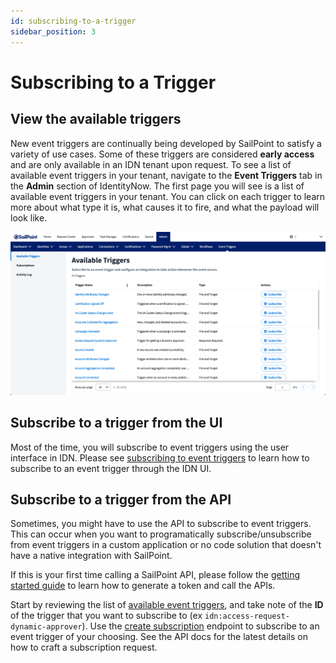 ```yaml
---
id: subscribing-to-a-trigger
sidebar_position: 3
---
```


# Subscribing to a Trigger

## View the available triggers

New event triggers are continually being developed by SailPoint to satisfy a variety of use cases. Some of these triggers are considered **early access** and are only available in an IDN tenant upon request. To see a list of available event triggers in your tenant, navigate to the **Event Triggers** tab in the **Admin** section of IdentityNow. The first page you will see is a list of available event triggers in your tenant. You can click on each trigger to learn more about what type it is, what causes it to fire, and what the payload will look like.

![Available triggers](./img/available-triggers.png)

## Subscribe to a trigger from the UI

Most of the time, you will subscribe to event triggers using the user interface in IDN.
Please see [subscribing to event triggers](https://documentation.sailpoint.com/saas/help/common/event_triggers.html#subscribing-to-event-triggers) to learn how to subscribe to an event trigger through the IDN UI.

## Subscribe to a trigger from the API

Sometimes, you might have to use the API to subscribe to event triggers. This can occur when you want to programatically subscribe/unsubscribe from event triggers in a custom application or no code solution that doesn't have a native integration with SailPoint.

If this is your first time calling a SailPoint API, please follow the [getting started guide](../getting-started/index.md) to learn how to generate a token and call the APIs.

Start by reviewing the list of [available event triggers](/idn/api/beta/triggers#available-event-triggers), and take note of the **ID** of the trigger that you want to subscribe to (ex `idn:access-request-dynamic-approver`). Use the [create subscription](/idn/api/beta/create-subscription) endpoint to subscribe to an event trigger of your choosing. See the API docs for the latest details on how to craft a subscription request.
